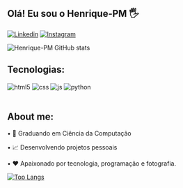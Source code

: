 ## Olá! Eu sou o Henrique-PM 🖐️

[![Linkedin](https://img.shields.io/badge/LinkedIn-0077B5?style=for-the-badge&logo=linkedin&logoColor=white)](https://www.linkedin.com/in/paulo-henrique-mon%C3%A7%C3%A3o-b3a129258/)
[![Instagram](https://img.shields.io/badge/Instagram-E4405F?style=for-the-badge&logo=instagram&logoColor=white)](https://www.instagram.com/prog_henrique.pm/)


![Henrique-PM GitHub stats](https://github-readme-stats.vercel.app/api?username=Henrique-PM&show_icons=true&theme=dracula&count_private=true)

## Tecnologias:

<div style="display: inline_block">
  <img align="center" alt="html5" src="https://img.shields.io/badge/HTML5-E34F26?style=for-the-badge&logo=html5&logoColor=white" />
  <img align="center" alt="css" src="https://img.shields.io/badge/CSS3-1572B6?style=for-the-badge&logo=css3&logoColor=white" />
  <img align="center" alt="js" src="https://img.shields.io/badge/JavaScript-F7DF1E?style=for-the-badge&logo=javascript&logoColor=black" />
  <img align="center" alt="python" src="https://img.shields.io/badge/Python-14354C?style=for-the-badge&logo=python&logoColor=white" />
</div><br/>

## About me:

• 💼 Graduando em Ciência da Computação

• 📈 Desenvolvendo projetos pessoais

• ❤️ Apaixonado por tecnologia, programação e fotografia.


[![Top Langs](https://github-readme-stats.vercel.app/api/top-langs/?username=Henrique-PM&layout=compact)](https://github.com/Henrique-PM/github-readme-stats)
